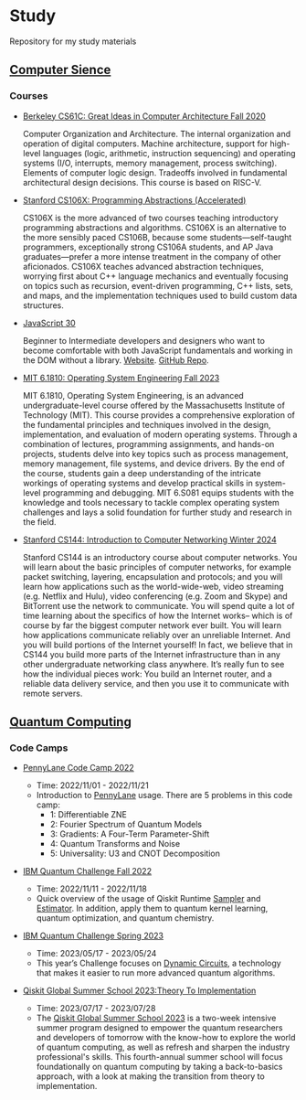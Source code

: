 # Study

Repository for my study materials

## [Computer Sience](computer-science/)

### Courses

* [Berkeley CS61C: Great Ideas in Computer Architecture Fall 2020](computer-science/Berkeley-CS61C-Great-Ideas-in-Computer-Architecture/)

    Computer Organization and Architecture. The internal organization and operation of digital computers. Machine architecture, support for high-level languages (logic, arithmetic, instruction sequencing) and operating systems (I/O, interrupts, memory management, process switching). Elements of computer logic design. Tradeoffs involved in fundamental architectural design decisions. This course is based on RISC-V.

* [Stanford CS106X: Programming Abstractions (Accelerated)](computer-science/Stanford-CS106X-Programming-Abstractions-in-CPP-2019-Fall/)

    CS106X is the more advanced of two courses teaching introductory programming abstractions and algorithms. CS106X is an alternative to the more sensibly paced CS106B, because some students—self-taught programmers, exceptionally strong CS106A students, and AP Java graduates—prefer a more intense treatment in the company of other aficionados. CS106X teaches advanced abstraction techniques, worrying first about C++ language mechanics and eventually focusing on topics such as recursion, event-driven programming, C++ lists, sets, and maps, and the implementation techniques used to build custom data structures.

* [JavaScript 30](computer-science/JavaScript30/)

    Beginner to Intermediate developers and designers who want to become comfortable with both JavaScript fundamentals and working in the DOM without a library. [Website](https://javascript30.com/). [GitHub Repo](https://github.com/wesbos/JavaScript30).

* [MIT 6.1810: Operating System Engineering Fall 2023](computer-science/MIT-61810-Operating-System-Engineering-2023-Fall/)

    MIT 6.1810, Operating System Engineering, is an advanced undergraduate-level course offered by the Massachusetts Institute of Technology (MIT). This course provides a comprehensive exploration of the fundamental principles and techniques involved in the design, implementation, and evaluation of modern operating systems. Through a combination of lectures, programming assignments, and hands-on projects, students delve into key topics such as process management, memory management, file systems, and device drivers. By the end of the course, students gain a deep understanding of the intricate workings of operating systems and develop practical skills in system-level programming and debugging. MIT 6.S081 equips students with the knowledge and tools necessary to tackle complex operating system challenges and lays a solid foundation for further study and research in the field.

* [Stanford CS144: Introduction to Computer Networking Winter 2024](computer-science/Stanford-CS144-Introduction-to-Computer-Networking-2024-Winter/)

    Stanford CS144 is an introductory course about computer networks. You will learn about the basic principles of computer networks, for example packet switching, layering, encapsulation and protocols; and you will learn how applications such as the world-wide-web, video streaming (e.g. Netflix and Hulu), video conferencing (e.g. Zoom and Skype) and BitTorrent use the network to communicate. You will spend quite a lot of time learning about the specifics of how the Internet works– which is of course by far the biggest computer network ever built. You will learn how applications communicate reliably over an unreliable Internet. And you will build portions of the Internet yourself! In fact, we believe that in CS144 you build more parts of the Internet infrastructure than in any other undergraduate networking class anywhere. It’s really fun to see how the individual pieces work: You build an Internet router, and a reliable data delivery service, and then you use it to communicate with remote servers.


## [Quantum Computing](quantum-computing/)

### Code Camps

* [PennyLane Code Camp 2022](quantum-computing/pennylane-code-camp-2022/)
    * Time: 2022/11/01 - 2022/11/21
    * Introduction to [PennyLane](https://pennylane.ai/) usage. There are 5 problems in this code camp:
        * 1: Differentiable ZNE
        * 2: Fourier Spectrum of Quantum Models
        * 3: Gradients: A Four-Term Parameter-Shift
        * 4: Quantum Transforms and Noise
        * 5: Universality: U3 and CNOT Decomposition

* [IBM Quantum Challenge Fall 2022](quantum-computing/ibm-quantum-challenge-fall-22/)
    * Time: 2022/11/11 - 2022/11/18
    * Quick overview of the usage of Qiskit Runtime [Sampler](https://qiskit.org/documentation/partners/qiskit_ibm_runtime/stubs/qiskit_ibm_runtime.Sampler.html#sampler) and [Estimator](https://qiskit.org/documentation/partners/qiskit_ibm_runtime/stubs/qiskit_ibm_runtime.Estimator.html#estimator). In addition, apply them to quantum kernel learning, quantum optimization, and quantum chemistry.

* [IBM Quantum Challenge Spring 2023](quantum-computing/ibm-quantum-challenge-spring-23/)
    * Time: 2023/05/17 - 2023/05/24
    * This year’s Challenge focuses on [Dynamic Circuits](https://quantum-computing.ibm.com/services/programs/docs/runtime/manage/systems/dynamic-circuits/introduction), a technology that makes it easier to run more advanced quantum algorithms.

* [Qiskit Global Summer School 2023:Theory To Implementation](quantum-computing/qiskit-global-summer-school-2023/)
    * Time: 2023/07/17 - 2023/07/28
    * The [Qiskit Global Summer School 2023](https://qiskit.org/events/summer-school-2023) is a two-week intensive summer program designed to empower the quantum researchers and developers of tomorrow with the know-how to explore the world of quantum computing, as well as refresh and sharpen the industry professional's skills. This fourth-annual summer school will focus foundationally on quantum computing by taking a back-to-basics approach, with a look at making the transition from theory to implementation.
